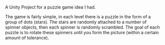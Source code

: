 A Unity Project for a puzzle game idea I had.

The game is fairly simple, in each level there is a puzzle in the form of a group of dots (stars). The stars are randomly attached to a number of spinner objects, then each spinner is randomly scrambled. The goal of each puzzle is to rotate these spinners until you form the picture (within a certain amount of tolerance).
